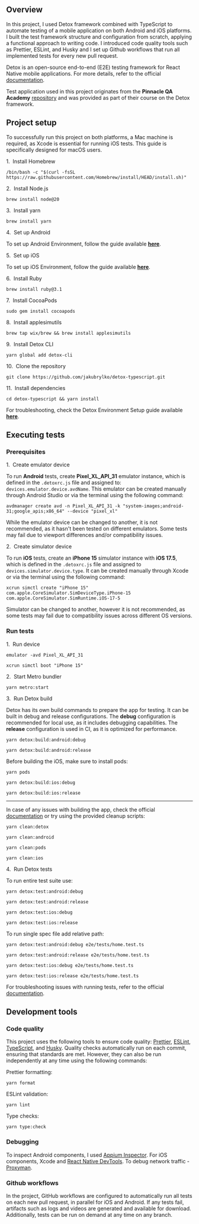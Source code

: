 ## Overview

In this project, I used Detox framework combined with TypeScript to automate testing of a mobile application on both Android and iOS platforms. I built the test framework structure and configuration from scratch, applying a functional approach to writing code. I introduced code quality tools such as Prettier, ESLint, and Husky and I set up Github workflows that run all implemented tests for every new pull request.

Detox is an open-source end-to-end (E2E) testing framework for React Native mobile applications. For more details, refer to the official [documentation](https://wix.github.io/Detox/). 

Test application used in this project originates from the **Pinnacle QA Academy** [repository](https://github.com/PinnacleQAAcademy/pqaa_detox) and was provided as part of their course on the Detox framework.

## Project setup

To successfully run this project on both platforms, a Mac machine is required, as Xcode is essential for running iOS tests. This guide is specifically designed for macOS users.

1.&nbsp; Install Homebrew
```
/bin/bash -c "$(curl -fsSL https://raw.githubusercontent.com/Homebrew/install/HEAD/install.sh)"
```

2.&nbsp; Install Node.js
```
brew install node@20
```

3.&nbsp; Install yarn
```
brew install yarn
```

4.&nbsp; Set up Android

To set up Android Environment, follow the guide available **[here](https://reactnative.dev/docs/next/set-up-your-environment?platform=android)**.

5.&nbsp; Set up iOS

To set up iOS Environment, follow the guide available **[here](https://reactnative.dev/docs/next/set-up-your-environment?platform=ios)**.

6.&nbsp; Install Ruby
```
brew install ruby@3.1
```

7.&nbsp; Install CocoaPods
```
sudo gem install cocoapods
```

8.&nbsp; Install applesimutils
```
brew tap wix/brew && brew install applesimutils
```  

9.&nbsp; Install Detox CLI
```
yarn global add detox-cli
```

10.&nbsp; Clone the repository
```
git clone https://github.com/jakubrylko/detox-typescript.git
```

11.&nbsp; Install dependencies
```
cd detox-typescript && yarn install
```

For troubleshooting, check the Detox Environment Setup guide available **[here](https://wix.github.io/Detox/docs/introduction/environment-setup)**.

## Executing tests

### Prerequisites

1.&nbsp; Create emulator device  

To run **Android** tests, create **Pixel_XL_API_31** emulator instance, which is defined in the `.detoxrc.js` file and assigned to: `devices.emulator.device.avdName`. This emulator can be created manually through Android Studio or via the terminal using the following command:
```
avdmanager create avd -n Pixel_XL_API_31 -k "system-images;android-31;google_apis;x86_64" --device "pixel_xl"
```

While the emulator device can be changed to another, it is not recommended, as it hasn't been tested on different emulators. Some tests may fail due to viewport differences and/or compatibility issues.

2.&nbsp; Create simulator device  

To run **iOS** tests, create an **iPhone 15** simulator instance with **iOS 17.5**, which is defined in the `.detoxrc.js` file and assigned to `devices.simulator.device.type`. It can be created manually through Xcode or via the terminal using the following command:
```
xcrun simctl create "iPhone 15" com.apple.CoreSimulator.SimDeviceType.iPhone-15 com.apple.CoreSimulator.SimRuntime.iOS-17-5
```

Simulator can be changed to another, however it is not recommended, as some tests may fail due to compatibility issues across different OS versions.

### Run tests

1.&nbsp; Run device
```
emulator -avd Pixel_XL_API_31
```

```
xcrun simctl boot "iPhone 15"
```

2.&nbsp; Start Metro bundler
```
yarn metro:start
```

3.&nbsp; Run Detox build  

Detox has its own build commands to prepare the app for testing. It can be built in debug and release configurations. The **debug** configuration is recommended for local use, as it includes debugging capabilities. The **release** configuration is used in CI, as it is optimized for performance.
```
yarn detox:build:android:debug

yarn detox:build:android:release
```

Before building the iOS, make sure to install pods:
```
yarn pods

yarn detox:build:ios:debug

yarn detox:build:ios:release
```
---

In case of any issues with building the app, check the official [documentation](https://wix.github.io/Detox/docs/troubleshooting/building-the-app) or try using the provided cleanup scripts:
```
yarn clean:detox

yarn clean:android

yarn clean:pods

yarn clean:ios
```

4.&nbsp; Run Detox tests  

To run entire test suite use:
```
yarn detox:test:android:debug

yarn detox:test:android:release
```

```
yarn detox:test:ios:debug

yarn detox:test:ios:release
```

To run single spec file add relative path:
``` 
yarn detox:test:android:debug e2e/tests/home.test.ts

yarn detox:test:android:release e2e/tests/home.test.ts
```

```
yarn detox:test:ios:debug e2e/tests/home.test.ts

yarn detox:test:ios:release e2e/tests/home.test.ts
```

For troubleshooting issues with running tests, refer to the official [documentation](https://wix.github.io/Detox/docs/troubleshooting/running-tests).

## Development tools

### Code quality
This project uses the following tools to ensure code quality: [Prettier](https://prettier.io/docs/en/), [ESLint](https://eslint.org/docs/latest/), [TypeScript](https://typescriptlang.org/docs/), and [Husky](https://typicode.github.io/husky/). Quality checks automatically run on each commit, ensuring that standards are met. However, they can also be run independently at any time using the following commands:

Prettier formatting:
```
yarn format
```
ESLint validation:
```
yarn lint
```
Type checks:
```
yarn type:check
```

### Debugging

To inspect Android components, I used [Appium Inspector](https://github.com/appium/appium-inspector?tab=readme-ov-file). For iOS components, Xcode and [React Native DevTools](https://reactnative.dev/docs/react-native-devtools). To debug network traffic - [Proxyman](https://proxyman.com/).

### Github workflows

In the project, GitHub workflows are configured to automatically run all tests on each new pull request, in parallel for iOS and Android. If any tests fail, artifacts such as logs and videos are generated and available for download. Additionally, tests can be run on demand at any time on any branch.
